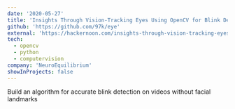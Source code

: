 ```yaml
---
date: '2020-05-27'
title: 'Insights Through Vision-Tracking Eyes Using OpenCV for Blink Detection'
github: 'https://github.com/97k/eye'
external: 'https://hackernoon.com/insights-through-vision-tracking-eyes-using-opencv-for-blink-detection'
tech:
  - opencv
  - python
  - computervision
company: 'NeuroEquilibrium'
showInProjects: false
---
```


Build an algorithm for accurate blink detection on videos without facial landmarks
